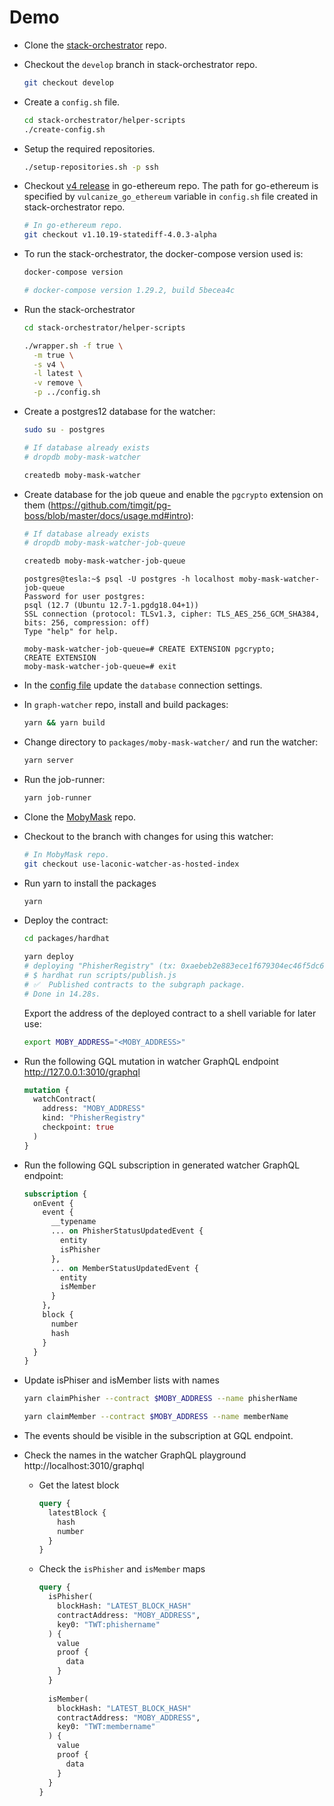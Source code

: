 # Demo

* Clone the [stack-orchestrator](https://github.com/vulcanize/stack-orchestrator) repo.

* Checkout the `develop` branch in stack-orchestrator repo.

  ```bash
  git checkout develop
  ```

* Create a `config.sh` file.

  ```bash
  cd stack-orchestrator/helper-scripts
  ./create-config.sh
  ```

* Setup the required repositories.

  ```bash
  ./setup-repositories.sh -p ssh
  ```

* Checkout [v4 release](https://github.com/vulcanize/go-ethereum/releases/tag/v1.10.19-statediff-4.0.3-alpha) in go-ethereum repo. The path for go-ethereum is specified by `vulcanize_go_ethereum` variable in `config.sh` file created in stack-orchestrator repo.

  ```bash
  # In go-ethereum repo.
  git checkout v1.10.19-statediff-4.0.3-alpha
  ```

* To run the stack-orchestrator, the docker-compose version used is:

  ```bash
  docker-compose version
  
  # docker-compose version 1.29.2, build 5becea4c
  ```

* Run the stack-orchestrator

  ```bash
  cd stack-orchestrator/helper-scripts 
  ```

  ```bash
  ./wrapper.sh -f true \
    -m true \
    -s v4 \
    -l latest \
    -v remove \
    -p ../config.sh
  ```

* Create a postgres12 database for the watcher:

  ```bash
  sudo su - postgres
  
  # If database already exists
  # dropdb moby-mask-watcher

  createdb moby-mask-watcher
  ```

* Create database for the job queue and enable the `pgcrypto` extension on them (https://github.com/timgit/pg-boss/blob/master/docs/usage.md#intro):

  ```bash
  # If database already exists
  # dropdb moby-mask-watcher-job-queue

  createdb moby-mask-watcher-job-queue
  ```

  ```
  postgres@tesla:~$ psql -U postgres -h localhost moby-mask-watcher-job-queue
  Password for user postgres:
  psql (12.7 (Ubuntu 12.7-1.pgdg18.04+1))
  SSL connection (protocol: TLSv1.3, cipher: TLS_AES_256_GCM_SHA384, bits: 256, compression: off)
  Type "help" for help.

  moby-mask-watcher-job-queue=# CREATE EXTENSION pgcrypto;
  CREATE EXTENSION
  moby-mask-watcher-job-queue=# exit
  ```

* In the [config file](./environments/local.toml) update the `database` connection settings.

* In `graph-watcher` repo, install and build packages:

  ```bash
  yarn && yarn build
  ```

* Change directory to `packages/moby-mask-watcher/` and run the watcher:

  ```bash
  yarn server
  ```

* Run the job-runner:

  ```bash
  yarn job-runner
  ```

* Clone the [MobyMask](https://github.com/vulcanize/MobyMask) repo.

* Checkout to the branch with changes for using this watcher:

  ```bash
  # In MobyMask repo.
  git checkout use-laconic-watcher-as-hosted-index
  ```

* Run yarn to install the packages

  ```bash
  yarn
  ```

* Deploy the contract:

  ```bash
  cd packages/hardhat

  yarn deploy
  # deploying "PhisherRegistry" (tx: 0xaebeb2e883ece1f679304ec46f5dc61ca74f9e168427268a7dfa8802195b8de0)...: deployed at <MOBY_ADDRESS> with 2306221 gas
  # $ hardhat run scripts/publish.js
  # ✅  Published contracts to the subgraph package.
  # Done in 14.28s.
  ```
  
  Export the address of the deployed contract to a shell variable for later use:

  ```bash
  export MOBY_ADDRESS="<MOBY_ADDRESS>"
  ```

* Run the following GQL mutation in watcher GraphQL endpoint http://127.0.0.1:3010/graphql

  ```graphql
  mutation {
    watchContract(
      address: "MOBY_ADDRESS"
      kind: "PhisherRegistry"
      checkpoint: true
    )
  }
  ```

* Run the following GQL subscription in generated watcher GraphQL endpoint:

  ```graphql
  subscription {
    onEvent {
      event {
        __typename
        ... on PhisherStatusUpdatedEvent {
          entity
          isPhisher
        },
        ... on MemberStatusUpdatedEvent {
          entity
          isMember
        }
      },
      block {
        number
        hash
      }
    }
  }
  ```

* Update isPhiser and isMember lists with names

  ```bash
  yarn claimPhisher --contract $MOBY_ADDRESS --name phisherName 
  ```

  ```bash
  yarn claimMember --contract $MOBY_ADDRESS --name memberName
  ```

* The events should be visible in the subscription at GQL endpoint.

* Check the names in the watcher GraphQL playground http://localhost:3010/graphql

  * Get the latest block

    ```graphql
    query {
      latestBlock {
        hash
        number
      }
    }
    ```

  * Check the `isPhisher` and `isMember` maps

    ```graphql
    query {
      isPhisher(
        blockHash: "LATEST_BLOCK_HASH"
        contractAddress: "MOBY_ADDRESS",
        key0: "TWT:phishername"
      ) {
        value
        proof {
          data
        }
      }
      
      isMember(
        blockHash: "LATEST_BLOCK_HASH"
        contractAddress: "MOBY_ADDRESS",
        key0: "TWT:membername"
      ) {
        value
        proof {
          data
        }
      }
    }
    ```
